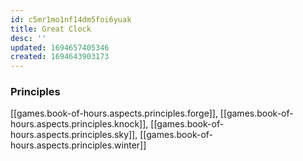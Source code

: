 ```yaml
---
id: c5mr1mo1nf14dm5foi6yuak
title: Great Clock
desc: ''
updated: 1694657405346
created: 1694643903173
---
```


### Principles

[[games.book-of-hours.aspects.principles.forge]], [[games.book-of-hours.aspects.principles.knock]], [[games.book-of-hours.aspects.principles.sky]], [[games.book-of-hours.aspects.principles.winter]]

